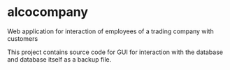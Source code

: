 # alcocompany
Web application for interaction of employees of a trading company with customers

This project contains source code for GUI for interaction with the database and database itself as a backup file.
